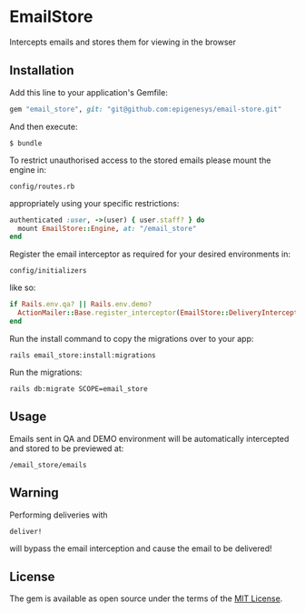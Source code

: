 # EmailStore

Intercepts emails and stores them for viewing in the browser

## Installation

Add this line to your application's Gemfile:

```ruby
gem "email_store", git: "git@github.com:epigenesys/email-store.git"
```

And then execute:

    $ bundle

To restrict unauthorised access to the stored emails please mount the engine in:

    config/routes.rb

appropriately using your specific restrictions:
```ruby
authenticated :user, ->(user) { user.staff? } do
  mount EmailStore::Engine, at: "/email_store"
end
```

Register the email interceptor as required for your desired environments in:

    config/initializers

like so:
```ruby
if Rails.env.qa? || Rails.env.demo?
  ActionMailer::Base.register_interceptor(EmailStore::DeliveryInterceptor)
end
```

Run the install command to copy the migrations over to your app:

    rails email_store:install:migrations

Run the migrations:

    rails db:migrate SCOPE=email_store

## Usage

Emails sent in QA and DEMO environment will be automatically intercepted and stored to be previewed at:

    /email_store/emails

## Warning

Performing deliveries with

    deliver!

will bypass the email interception and cause the email to be delivered!

## License

The gem is available as open source under the terms of the [MIT License](https://opensource.org/licenses/MIT).
